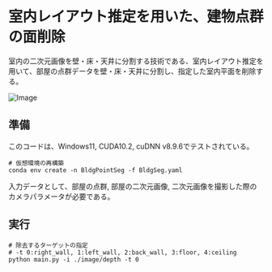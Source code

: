 # 室内レイアウト推定を用いた、建物点群の面削除

室内の二次元画像を壁・床・天井に分割する技術である、室内レイアウト推定を用いて、部屋の点群データを壁・床・天井に分割し、指定した室内平面を削除する。

![Image](https://github.com/user-attachments/assets/a35b03ef-4c7b-4cc1-a214-00cb81a37c1d)

## 準備
このコードは、Windows11, CUDA10.2, cuDNN v8.9.6でテストされている。
```
# 仮想環境の再構築
conda env create -n BldgPointSeg -f BldgSeg.yaml
```
入力データとして、部屋の点群, 部屋の二次元画像, 二次元画像を撮影した際のカメラパラメータが必要である。

## 実行
```
# 除去するターゲットの指定
# -t 0:right_wall, 1:left_wall, 2:back_wall, 3:floor, 4:ceiling
python main.py -i ./image/depth -t 0
```
